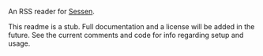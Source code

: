 An RSS reader for [Sessen](https://github.com/ElizabethF2/Sessen).

This readme is a stub. Full documentation and a license will be added in the future. See the current comments and code for info regarding setup and usage.
